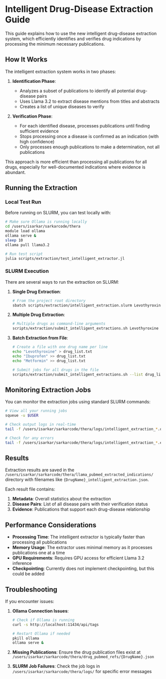 # Intelligent Drug-Disease Extraction Guide

This guide explains how to use the new intelligent drug-disease extraction system, which efficiently identifies and verifies drug indications by processing the minimum necessary publications.

## How It Works

The intelligent extraction system works in two phases:

1. **Identification Phase**:
   - Analyzes a subset of publications to identify all potential drug-disease pairs
   - Uses Llama 3.2 to extract disease mentions from titles and abstracts
   - Creates a list of unique diseases to verify

2. **Verification Phase**:
   - For each identified disease, processes publications until finding sufficient evidence
   - Stops processing once a disease is confirmed as an indication (with high confidence)
   - Only processes enough publications to make a determination, not all publications

This approach is more efficient than processing all publications for all drugs, especially for well-documented indications where evidence is abundant.

## Running the Extraction

### Local Test Run

Before running on SLURM, you can test locally with:

```bash
# Make sure Ollama is running locally
cd /users/isarkar/sarkarcode/thera
module load ollama
ollama serve &
sleep 10
ollama pull llama3.2

# Run test script
julia scripts/extraction/test_intelligent_extractor.jl
```

### SLURM Execution

There are several ways to run the extraction on SLURM:

1. **Single Drug Extraction**:
   ```bash
   # From the project root directory
   sbatch scripts/extraction/intelligent_extraction.slurm Levothyroxine
   ```

2. **Multiple Drug Extraction**:
   ```bash
   # Multiple drugs as command-line arguments
   scripts/extraction/submit_intelligent_extractions.sh Levothyroxine Ibuprofen Metformin
   ```

3. **Batch Extraction from File**:
   ```bash
   # Create a file with one drug name per line
   echo "Levothyroxine" > drug_list.txt
   echo "Ibuprofen" >> drug_list.txt
   echo "Metformin" >> drug_list.txt
   
   # Submit jobs for all drugs in the file
   scripts/extraction/submit_intelligent_extractions.sh --list drug_list.txt
   ```

## Monitoring Extraction Jobs

You can monitor the extraction jobs using standard SLURM commands:

```bash
# View all your running jobs
squeue -u $USER

# Check output logs in real-time
tail -f /users/isarkar/sarkarcode/thera/logs/intelligent_extraction_*.out

# Check for any errors
tail -f /users/isarkar/sarkarcode/thera/logs/intelligent_extraction_*.err
```

## Results

Extraction results are saved in the `/users/isarkar/sarkarcode/thera/llama_pubmed_extracted_indications/` directory with filenames like `{DrugName}_intelligent_extraction.json`.

Each result file contains:

1. **Metadata**: Overall statistics about the extraction
2. **Disease Pairs**: List of all disease pairs with their verification status
3. **Evidence**: Publications that support each drug-disease relationship

## Performance Considerations

- **Processing Time**: The intelligent extractor is typically faster than processing all publications
- **Memory Usage**: The extractor uses minimal memory as it processes publications one at a time
- **GPU Requirements**: Requires GPU access for efficient Llama 3.2 inference
- **Checkpointing**: Currently does not implement checkpointing, but this could be added

## Troubleshooting

If you encounter issues:

1. **Ollama Connection Issues**:
   ```bash
   # Check if Ollama is running
   curl -s http://localhost:11434/api/tags
   
   # Restart Ollama if needed
   pkill ollama
   ollama serve &
   ```

2. **Missing Publications**:
   Ensure the drug publication files exist at `/users/isarkar/sarkarcode/thera/drug_pubmed_refs/{DrugName}.json`

3. **SLURM Job Failures**:
   Check the job logs in `/users/isarkar/sarkarcode/thera/logs/` for specific error messages

